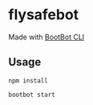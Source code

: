 # flysafebot

Made with [BootBot CLI](https://github.com/Charca/bootbot-cli)

## Usage

```
npm install
```

```
bootbot start
```
